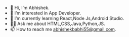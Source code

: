 - 👋 Hi, I’m Abhishek. 
- 👀 I’m interested in App Developer.
- 🌱 I’m currently learning React,Node Js,Android Studio.
- 👨‍💻 Ask me about HTML,CSS,Java,Python,JS.
- 📫 How to reach me abhishekbabhi55@gmail.com.

   
  
